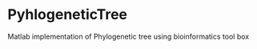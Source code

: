 PyhlogeneticTree
================

Matlab implementation of Phylogenetic tree using bioinformatics tool box
